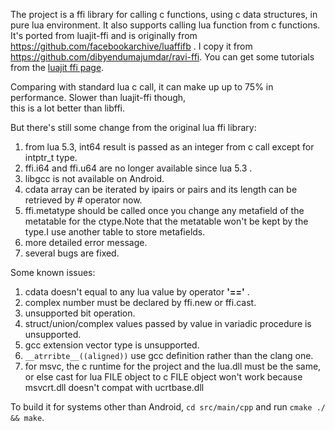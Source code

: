 The project is a ffi library for calling c functions, using c data structures, in pure lua environment. It also supports
calling lua function from c functions. It's ported from luajit-ffi and is originally from 
https://github.com/facebookarchive/luaffifb . I copy it from https://github.com/dibyendumajumdar/ravi-ffi.
You can get some tutorials from the [luajit ffi page](http://luajit.org/ext_ffi.html).

Comparing with standard lua c call, it can make up up to 75% in performance. Slower than luajit-ffi though,  
 this is a lot better than libffi.

But there's still some change from the original lua ffi library:
 
1. from lua 5.3, int64 result is passed as an integer from c call except for intptr_t type.
1. ffi.i64 and ffi.u64 are no longer available since lua 5.3 .
1. libgcc is not available on Android.
1. cdata array can be iterated by ipairs or pairs and its length can be retrieved by # operator now.
1. ffi.metatype should be called once you change any metafield of the metatable for the ctype.Note that the metatable won't be kept by the type.I use another table to store metafields.
1. more detailed error message.
1. several bugs are fixed.

Some known issues:

1. cdata doesn't equal to any lua value by operator **'=='** .
1. complex number must be declared by ffi.new or ffi.cast.
1. unsupported bit operation.
1. struct/union/complex values passed by value in variadic procedure is unsupported.
1. gcc extension vector type is unsupported.
1. `__atrribte__((aligned))` use gcc definition rather than the clang one.
1. for msvc, the c runtime for the project and the lua.dll must be the same, or else
   cast for lua FILE object to c FILE object won't work because msvcrt.dll doesn't compat with ucrtbase.dll



To build it for systems other than Android, `cd src/main/cpp` and run `cmake ./ && make`.
